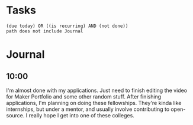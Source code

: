 # Tasks
```tasks
(due today) OR ((is recurring) AND (not done))
path does not include Journal
```
# Journal
## 10:00
I'm almost done with my applications. Just need to finish editing the video for Maker Portfolio and some other random stuff. After finishing applications, I'm planning on doing these fellowships. They're kinda like internships, but under a mentor, and usually involve contributing to open-source. I really hope I get into one of these colleges.